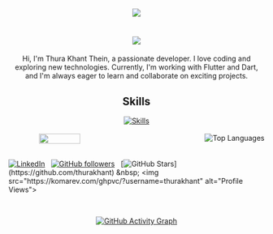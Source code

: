 <!-- Typing Animation -->
<h1 align="center">
  <a href="https://git.io/typing-svg">
    <img src="https://readme-typing-svg.herokuapp.com/?lines=Hello,+There!+👋;I+am+Thura+Khant+Thein....;Nice+to+meet+you!&center=true&size=20">
  </a>
</h1>

<h1 align="center">
  <img src="https://www.codewars.com/users/thurakhantthein/badges/large">
</h1>

<!-- About Me -->
<p align="center">
  Hi, I'm Thura Khant Thein, a passionate developer. I love coding and exploring new technologies. Currently, I'm working with Flutter and Dart, and I'm always eager to learn and collaborate on exciting projects.
</p>

<!-- Skills and Stats -->
<div align="center">
  <h2 align="center">Skills</h2>
  <div align="center">
    <a href="https://skillicons.dev">
      <img src="https://skillicons.dev/icons?i=flutter,dart,python,haskell,swift,androidstudio,&perline=4" alt="Skills">
    </a>
  </div>
  <br>
<div style="display: flex; justify-content: space-between;">
  <img style="width: 40%;" src="https://leetcard.jacoblin.cool/thurakhant?ext=activity">
  <!-- Add margin or padding to create spacing -->
  <img style="margin-left: 10px;" src="https://github-readme-stats.vercel.app/api/top-langs/?username=thurakhant&layout=compact&theme=radical" alt="Top Languages">
</div>
</div>

<br>

<!-- Profile Views Counter -->
[![LinkedIn](https://img.shields.io/badge/LinkedIn-Profile-informational)](https://www.linkedin.com/in/thura-khant-thein-3363311a7/) &nbsp;
[![GitHub followers](https://img.shields.io/github/followers/thurakhant)](https://github.com/thurakhant) &nbsp;
[![GitHub Stars](https://img.shields.io/github/stars/thurakhant?)](https://github.com/thurakhant) &nbsp;
<img src="https://komarev.com/ghpvc/?username=thurakhant" alt="Profile Views">


<!-- Add some spacing -->
<br>

<!-- GitHub Activity Graph -->
<p align="center">
  <a href="https://github.com/ashutosh00710/github-readme-activity-graph">
    <img src="https://github-readme-activity-graph.vercel.app/graph?username=thurakhant&theme=github" alt="GitHub Activity Graph">
  </a>
</p>
